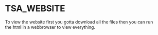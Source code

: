 # TSA_WEBSITE


To view the website first you gotta download all the files then you can run the html in a webbrowser to view everything.
